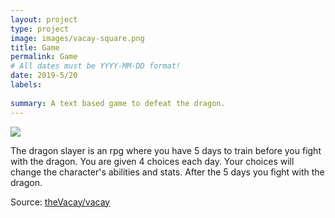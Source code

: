 ```yaml
---
layout: project
type: project
image: images/vacay-square.png
title: Game
permalink: Game
# All dates must be YYYY-MM-DD format!
date: 2019-5/20
labels:
  
summary: A text based game to defeat the dragon. 
---
```


<img class="ui medium right floated rounded image" src="../images/vacay-home-page.png">

The dragon slayer is an rpg where you have 5 days to train before you fight with the dragon. You are given 4 choices each day. Your choices will change the character's abilities and stats. After the 5 days you fight with the dragon. 
 
Source: <a href="https://github.com/theVacay/vacay"><i class="large github icon"></i>theVacay/vacay</a>
